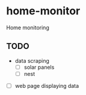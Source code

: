 # home-monitor
Home monitoring

## TODO
- data scraping
    - [ ] solar panels
    - [ ] nest
- [ ] web page displaying data
